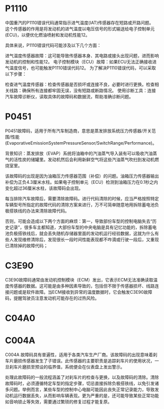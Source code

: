 # P1110

中国重汽的P1110错误代码通常指示进气温度(IAT)传感器存在短路或开路问题。‌ 这个传感器的作用是将发动机的进气温度以电压信号的形式输送给电子控制单元(ECU)，以便优化燃油喷射和发动机性能‌12。

具体来说，P1110错误代码可能涉及以下几个方面：

‌进气温度传感器故障‌：这可能导致传感器本身、其电路或接头出现问题，进而影响发动机的控制和性能‌12。
‌电子控制模块（ECU）故障‌：如果ECU无法正确接收进气温度信号，也可能触发P1110错误代码‌12。
为了解决P1110错误代码，可以采取以下步骤：

‌检查进气温度传感器‌：检查传感器是否损坏或连接不良，必要时进行更换。‌检查相关线路‌：确保所有连接都牢固无误，没有短路或断路情况。
‌使用诊断工具‌：连接汽车故障诊断仪，读取具体的故障码和数据流，帮助准确诊断问题。

# P0451

P0451故障码，适用于所有汽车制造商，意思是蒸发排放系统压力传感器/开关范围/性能(EvaporativeEmissionSystemPressureSensor/SwitchRange/Performance)。

背景知识：蒸发排放（EVAP）系统将油箱中的汽油蒸气导入装有可以吸收汽油蒸气的活性炭的储罐里。发动机然后会利用新鲜空气将这些汽油蒸气吹扫到发动机燃烧室里。

该故障码的出现是因为油箱压力传感器范围（补偿）的问题。油箱压力传感器输出补偿为正负4.3厘米水柱。如果电子控制单元（ECU）检测到油箱压力在0.1秒之内变化超过36厘米水柱，该故障码会出现。

每当排除汽车故障后，需要清除故障码。进行代码清除的时候，应当严格按照特定车辆型号所指定的故障代码的清除方案来进行，万不可简单随意地用拆除蓄电池负极搭铁线的办法来清除故障代码。

否则，可能会造成以下两个方面的麻烦：第一，导致部份车型的控制电脑失去“历史记录”，很多车主都知道，大部份车型的中央电脑是具有记忆功能的，拆除蓄电池负极搭铁线后，就会丢失随机存储器里面的发动机运行经验数据，这就为什么有些人发现维修清除后，发现很长一段时间性能表现都不咋滴或行驶一段后，又重现已清除掉的故障代码；

# C3E90

C3E90故障码通常由发动机控制模块（ECM）发出，它表示ECM无法准确读取温度传感器的数据。这可能是由多种因素导致的，包括但不限于传感器损坏、线路连接问题或是软件故障。当ECM接收到异常的温度数据时，它会触发C3E90故障码，提醒驾驶员注意发动机可能存在的过热风险。

# C04A0





# C004A

C004A 故障码具有普遍性，适用于各类汽车生产厂商。该故障码的出现意味着刹车片磨损传感器发生了子错误。此传感器的主要职责是追踪刹车片的使用状况，一旦刹车片磨损至预设的临界值，系统便会在仪表盘上发出警示。

处理此故障码的一般流程涵盖了对刹车片的检查与更换，以及故障码的清除。清除故障码时，必须遵循特定车型的指定步骤，切忌直接拆除负极搭铁线，以免引发诸多问题。举例而言，某些车型的控制中心电脑可能因此丧失正常记录能力，导致发动机运行数据丢失，从而影响车辆表现。更为严重的是，还可能导致某些正常功能如音响锁止等失效，需要通过繁琐的修复过程才能复原。